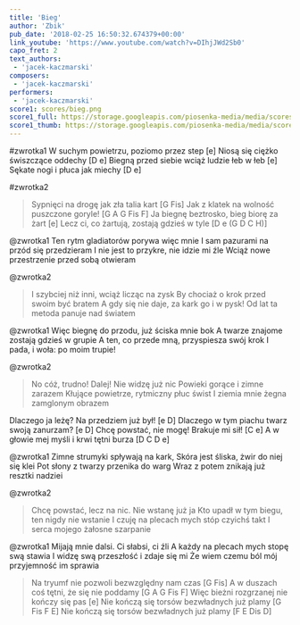 ```yaml
---
title: 'Bieg'
author: 'Zbik'
pub_date: '2018-02-25 16:50:32.674379+00:00'
link_youtube: 'https://www.youtube.com/watch?v=DIhjJWd2Sb0'
capo_fret: 2
text_authors:
 - 'jacek-kaczmarski'
composers:
 - 'jacek-kaczmarski'
performers:
 - 'jacek-kaczmarski'
score1: scores/bieg.png
score1_full: https://storage.googleapis.com/piosenka-media/media/scores/bieg.png
score1_thumb: https://storage.googleapis.com/piosenka-media/media/scores/bieg.png.180x0_q85_upscale.png
---
```


#zwrotka1
W suchym powietrzu, poziomo przez step [e]
Niosą się ciężko świszczące oddechy [D e]
Biegną przed siebie wciąż ludzie łeb w łeb [e]
Sękate nogi i płuca jak miechy [D e]

#zwrotka2
>Sypnięci na drogę jak zła talia kart [G Fis]
>Jak z klatek na wolność puszczone goryle! [G A G Fis F]
>Ja biegnę beztrosko, bieg biorę za żart [e]
>Lecz ci, co żartują, zostają gdzieś w tyle [D e (G D C H)]

@zwrotka1
Ten rytm gladiatorów porywa więc mnie
I sam pazurami na przód się przedzieram
I nie jest to przykre, nie idzie mi źle
Wciąż nowe przestrzenie przed sobą otwieram

@zwrotka2
>I szybciej niż inni, wciąż licząc na zysk
>By chociaż o krok przed swoim być bratem
>A gdy się nie daje, za kark go i w pysk!
>Od lat ta metoda panuje nad światem

@zwrotka1
Więc biegnę do przodu, już ściska mnie bok
A twarze znajome zostają gdzieś w grupie
A ten, co przede mną, przyspiesza swój krok
I pada, i woła: po moim trupie!

@zwrotka2
>No cóż, trudno! Dalej! Nie widzę już nic
>Powieki gorące i zimne zarazem
>Kłujące powietrze, rytmiczny płuc świst
>I ziemia mnie żegna zamglonym obrazem

Dlaczego ja leżę? Na przedziem już był! [e D]
Dlaczego w tym piachu twarz swoją zanurzam? [e D]
Chcę powstać, nie mogę! Brakuje mi sił! [C e]
A w głowie mej myśli i krwi tętni burza [D C D e]

@zwrotka1
Zimne strumyki spływają na kark,
Skóra jest śliska, żwir do niej się klei
Pot słony z twarzy przenika do warg
Wraz z potem znikają już resztki nadziei

@zwrotka2
>Chcę powstać, lecz na nic. Nie wstanę już ja
>Kto upadł w tym biegu, ten nigdy nie wstanie
>I czuję na plecach mych stóp czyichś takt
>I serca mojego żałosne szarpanie

@zwrotka1
Mijają mnie dalsi. Ci słabsi, ci źli
A każdy na plecach mych stopę swą stawia
I widzę swą przeszłość i zdaje się mi
Że wiem czemu ból mój przyjemność im sprawia

>Na tryumf nie pozwoli bezwzględny nam czas [G Fis]
>A w duszach coś tętni, że się nie poddamy [G A G Fis F]
>Więc bieżni rozgrzanej nie kończy się pas [e]
>Nie kończą się torsów bezwładnych już plamy [G Fis F E]
>Nie kończą się torsów bezwładnych już plamy [F E Dis D]